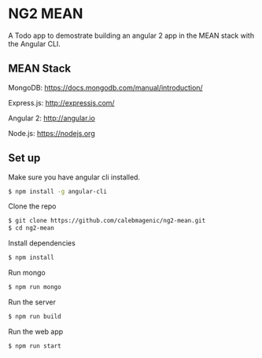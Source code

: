 # NG2 MEAN

A Todo app to demostrate building an angular 2 app in the MEAN stack with the Angular CLI.

## MEAN Stack
MongoDB: https://docs.mongodb.com/manual/introduction/

Express.js: http://expressjs.com/

Angular 2: http://angular.io

Node.js: https://nodejs.org

## Set up
Make sure you have angular cli installed.
```bash
$ npm install -g angular-cli
```

Clone the repo
```bash
$ git clone https://github.com/calebmagenic/ng2-mean.git
$ cd ng2-mean
```

Install dependencies
```bash
$ npm install
```

Run mongo
```bash
$ npm run mongo
```

Run the server
```bash
$ npm run build
```

Run the web app
```bash
$ npm run start
```